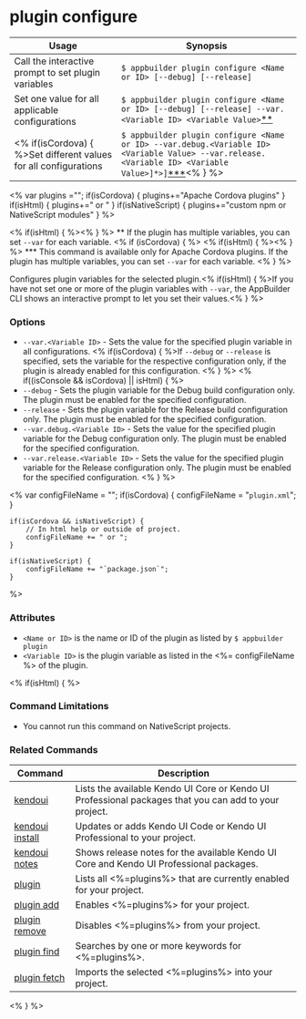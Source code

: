 plugin configure
==========

Usage | Synopsis
------|-------
Call the interactive prompt to set plugin variables | `$ appbuilder plugin configure <Name or ID> [--debug] [--release]`
Set one value for all applicable configurations | `$ appbuilder plugin configure <Name or ID> [--debug] [--release] --var.<Variable ID> <Variable Value>`[\*\*](#note)
<% if(isCordova) { %>Set different values for all configurations | `$ appbuilder plugin configure <Name or ID> --var.debug.<Variable ID> <Variable Value> --var.release.<Variable ID> <Variable Value>]*>]`[\*\*\*](#cordovaNote)<% } %>

<% var plugins =""; if(isCordova) { plugins+="Apache Cordova plugins" } if(isHtml) { plugins+=" or " } if(isNativeScript) { plugins+="custom npm or NativeScript modules" } %>

<% if(isHtml) { %><a id="note"></a><% } %>
\*\* If the plugin has multiple variables, you can set `--var` for each variable.
<% if (isCordova) { %>
<% if(isHtml) { %><a id="cordovaNote"></a><% } %>
\*\*\* This command is available only for Apache Cordova plugins. If the plugin has multiple variables, you can set `--var` for each variable.
<% } %>

Configures plugin variables for the selected plugin.<% if(isHtml) { %>If you have not set one or more of the plugin variables with `--var`, the AppBuilder CLI shows an interactive prompt to let you set their values.<% } %>


### Options
* `--var.<Variable ID>` - Sets the value for the specified plugin variable in all configurations. <% if(isCordova) { %>If `--debug` or `--release` is specified, sets the variable for the respective configuration only, if the plugin is already enabled for this configuration. <% } %>
<% if((isConsole && isCordova) || isHtml) { %>
* `--debug` - Sets the plugin variable for the Debug build configuration only. The plugin must be enabled for the specified configuration.
* `--release` - Sets the plugin variable for the Release build configuration only. The plugin must be enabled for the specified configuration.
* `--var.debug.<Variable ID>` - Sets the value for the specified plugin variable for the Debug configuration only. The plugin must be enabled for the specified configuration.
* `--var.release.<Variable ID>` - Sets the value for the specified plugin variable for the Release configuration only. The plugin must be enabled for the specified configuration.
<% } %>

<%
	var configFileName = "";
	if(isCordova) {
		configFileName = "`plugin.xml`";
	}

	if(isCordova && isNativeScript) {
		// In html help or outside of project.
		configFileName += " or ";
	}

	if(isNativeScript) {
		configFileName += "`package.json`";
	}
%>
### Attributes
* `<Name or ID>` is the name or ID of the plugin as listed by `$ appbuilder plugin`
* `<Variable ID>` is the plugin variable as listed in the <%= configFileName %> of the plugin.

<% if(isHtml) { %>
### Command Limitations

* You cannot run this command on NativeScript projects.

### Related Commands

Command | Description
----------|----------
[kendoui](kendoui.html) | Lists the available Kendo UI Core or Kendo UI Professional packages that you can add to your project.
[kendoui install](kendoui-install.html) | Updates or adds Kendo UI Code or Kendo UI Professional to your project.
[kendoui notes](kendoui-notes.html) | Shows release notes for the available Kendo UI Core and Kendo UI Professional packages.
[plugin](plugin.html) | Lists all <%=plugins%> that are currently enabled for your project.
[plugin add](plugin-add.html) | Enables <%=plugins%> for your project.
[plugin remove](plugin-remove.html) | Disables <%=plugins%> from your project.
[plugin find](plugin-find.html) | Searches by one or more keywords for <%=plugins%>.
[plugin fetch](plugin-fetch.html) | Imports the selected <%=plugins%> into your project.
<% } %>
